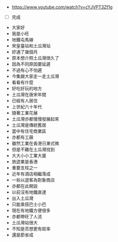 - https://www.youtube.com/watch?v=cYJVPT3Zf1g
- [ ] 完成
- 大家好
- 我是小旺
- 地鐵屯馬線
- 宋皇臺站和土瓜灣站
- 好通了幾個月
- 原本想介照土瓜灣很久了
- 因為不同原因要延遲
- 不過有心不怕遲
- 今集跟大家走一走土瓜灣
- 看看有什麼
- 好吃好玩的地方
- 土瓜灣在唐宋年間
- 已經有人居住
- 上世紀六十年代
- 隨著工業花展
- 土瓜灣亦都慢慢發展起來
- 土瓜灣是傳統舊居
- 當中有住宅商業區
- 亦都有工廠
- 雖然工業在香港日漸式微
- 但是不難在土瓜灣找到
- 大大小小工業大廈
- 旅遊業是香港
- 重要支柱之一
- 近年有酒店相繼落成
- 一些以遊客為對象商店
- 亦都在此開設
- 以前沒有地鐵直達
- 出入土瓜灣
- 只能乘搭巴士小巴
- 現在有地鐵方便很多
- 亦都帶旺了人流
- 土瓜灣站很大
- 不知是否想更有姣率
- 還是節省成
